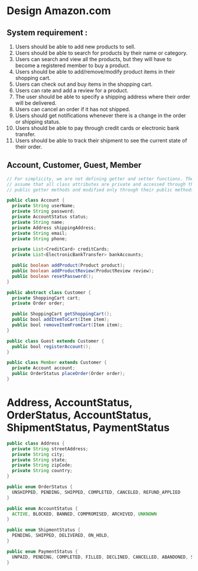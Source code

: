 # Design Amazon.com

## System requirement :

1. Users should be able to add new products to sell.
2. Users should be able to search for products by their name or category.
3. Users can search and view all the products, but they will have to become a registered member to buy a product.
4. Users should be able to add/remove/modify product items in their shopping cart.
5. Users can check out and buy items in the shopping cart.
6. Users can rate and add a review for a product.
7. The user should be able to specify a shipping address where their order will be delivered.
8. Users can cancel an order if it has not shipped.
9. Users should get notifications whenever there is a change in the order or shipping status.
10. Users should be able to pay through credit cards or electronic bank transfer.
11. Users should be able to track their shipment to see the current state of their order.


## Account, Customer, Guest, Member
```java
// For simplicity, we are not defining getter and setter functions. The reader can
// assume that all class attributes are private and accessed through their respective
// public getter methods and modified only through their public methods function.

public class Account {
  private String userName;
  private String password;
  private AccountStatus status;
  private String name;
  private Address shippingAddress;
  private String email;
  private String phone;

  private List<CreditCard> creditCards;
  private List<ElectronicBankTransfer> bankAccounts;

  public boolean addProduct(Product product);
  public boolean addProductReview(ProductReview review);
  public boolean resetPassword();
}

public abstract class Customer {
  private ShoppingCart cart;
  private Order order;

  public ShoppingCart getShoppingCart();
  public bool addItemToCart(Item item);
  public bool removeItemFromCart(Item item);
}

public class Guest extends Customer {
  public bool registerAccount();
}

public class Member extends Customer {
  private Account account;
  public OrderStatus placeOrder(Order order);
}
```


# Address, AccountStatus, OrderStatus, AccountStatus, ShipmentStatus, PaymentStatus
```java
public class Address {
  private String streetAddress;
  private String city;
  private String state;
  private String zipCode;
  private String country;
}

public enum OrderStatus {
  UNSHIPPED, PENDING, SHIPPED, COMPLETED, CANCELED, REFUND_APPLIED
}

public enum AccountStatus {
  ACTIVE, BLOCKED, BANNED, COMPROMISED, ARCHIVED, UNKNOWN
}

public enum ShipmentStatus {
  PENDING, SHIPPED, DELIVERED, ON_HOLD,
}

public enum PaymentStatus {
  UNPAID, PENDING, COMPLETED, FILLED, DECLINED, CANCELLED, ABANDONED, SETTLING, SETTLED, REFUNDED
}
```
